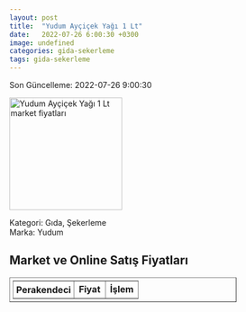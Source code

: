 ```yaml
---
layout: post
title:  "Yudum Ayçiçek Yağı 1 Lt"
date:   2022-07-26 6:00:30 +0300
image: undefined
categories: gida-sekerleme
tags: gida-sekerleme
---
```


Son Güncelleme: 2022-07-26 9:00:30

<img src="undefined" width="200" alt="Yudum Ayçiçek Yağı 1 Lt market fiyatları" />

Kategori: Gıda, Şekerleme
<br />
Marka: Yudum

<h2>Market ve Online Satış Fiyatları</h2>

<table border="1" style="padding: 5px;width:80%;">
  <tr>
    <td style="padding: 5px;"><strong>Perakendeci</strong></td>
    <td><strong>Fiyat</strong></td>
    <td><strong>İşlem</strong></td>
  </tr>
  
</table>
